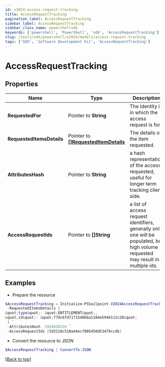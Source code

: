 ```yaml
---
id: v2024-access-request-tracking
title: AccessRequestTracking
pagination_label: AccessRequestTracking
sidebar_label: AccessRequestTracking
sidebar_class_name: powershellsdk
keywords: ['powershell', 'PowerShell', 'sdk', 'AccessRequestTracking'] 
slug: /tools/sdk/powershell/v2024/models/access-request-tracking
tags: ['SDK', 'Software Development Kit', 'AccessRequestTracking']
---
```



# AccessRequestTracking

## Properties

Name | Type | Description | Notes
------------ | ------------- | ------------- | -------------
**RequestedFor** |  Pointer to **String** | The identity id in which the access request is for. | [optional] 
**RequestedItemsDetails** |  Pointer to [**[]RequestedItemDetails**](requested-item-details) | The details of the item requested. | [optional] 
**AttributesHash** |  Pointer to **String** | a hash representation of the access requested, useful for longer term tracking client side. | [optional] 
**AccessRequestIds** |  Pointer to **[]String** | a list of access request identifiers, generally only one will be populated, but high volume requested may result in multiple ids. | [optional] 

## Examples

- Prepare the resource
```powershell
$AccessRequestTracking = Initialize-PSSailpoint.V2024AccessRequestTracking  -RequestedFor 2c918084660f45d6016617daa9210584 `
 -RequestedItemsDetails {
&quot;type&quot;: &quot;ENTITLEMENT&quot;, 
&quot;id&quot;: &quot;779c6fd7171540bba1184e5946112c28&quot; 
 } `
 -AttributesHash -1928438224 `
 -AccessRequestIds [5d3118c518a44ec7805450d53479ccdb]
```

- Convert the resource to JSON
```powershell
$AccessRequestTracking | ConvertTo-JSON
```


[[Back to top]](#) 

